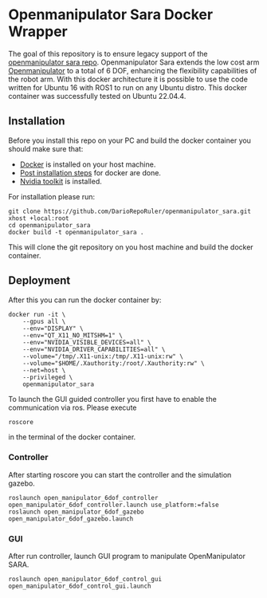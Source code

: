 # Openmanipulator Sara Docker Wrapper
The goal of this repository is to ensure legacy support of the [openmanipulator sara repo](https://github.com/zang09/open_manipulator_6dof_application).
Openmanipulator Sara extends the low cost arm [Openmanipulator](https://github.com/ROBOTIS-GIT/open_manipulator) to a total of 6 DOF, enhancing the flexibility capabilities of the robot arm. 
With this docker architecture it is possible to use the code written for Ubuntu 16 with ROS1 to run on any Ubuntu distro.
This docker container was successfully tested on Ubuntu 22.04.4.

## Installation
Before you install this repo on your PC and build the docker container you should make sure that:
- [Docker](https://www.docker.com/) is installed on your host machine.
- [Post installation steps](https://docs.docker.com/engine/install/linux-postinstall/) for docker are done. 
- [Nvidia toolkit](https://docs.nvidia.com/datacenter/cloud-native/container-toolkit/latest/install-guide.html) is installed.

For installation please run:
```
git clone https://github.com/DarioRepoRuler/openmanipulator_sara.git
xhost +local:root
cd openmanipulator_sara
docker build -t openmanipulator_sara .
```
This will clone the git repository on you host machine and build the docker container. 

## Deployment
After this you can run the docker container by:
```
docker run -it \
    --gpus all \
    --env="DISPLAY" \
    --env="QT_X11_NO_MITSHM=1" \
    --env="NVIDIA_VISIBLE_DEVICES=all" \
    --env="NVIDIA_DRIVER_CAPABILITIES=all" \
    --volume="/tmp/.X11-unix:/tmp/.X11-unix:rw" \
    --volume="$HOME/.Xauthority:/root/.Xauthority:rw" \
    --net=host \
    --privileged \
    openmanipulator_sara
```
To launch the GUI guided controller you first have to enable the communication via ros. Please execute  
```
roscore
```
in the terminal of the docker container.

### Controller
After starting roscore you can start the controller and the simulation gazebo.
```
roslaunch open_manipulator_6dof_controller open_manipulator_6dof_controller.launch use_platform:=false
roslaunch open_manipulator_6dof_gazebo open_manipulator_6dof_gazebo.launch
```

### GUI
After run controller, launch GUI program to manipulate OpenManipulator SARA.
```
roslaunch open_manipulator_6dof_control_gui open_manipulator_6dof_control_gui.launch
```